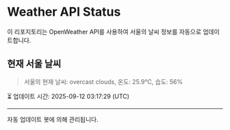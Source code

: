 
# Weather API Status

이 리포지토리는 OpenWeather API를 사용하여 서울의 날씨 정보를 자동으로 업데이트합니다.

## 현재 서울 날씨
> 서울의 현재 날씨: overcast clouds, 온도: 25.9°C, 습도: 56%

⏳ 업데이트 시간: 2025-09-12 03:17:29 (UTC)

---
자동 업데이트 봇에 의해 관리됩니다.
